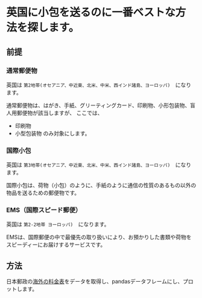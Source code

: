 # 英国に小包を送るのに一番ベストな方法を探します。


## 前提

### 通常郵便物
英国は `第2地帯(オセアニア、中近東、北米、中米、西インド諸島、ヨーロッパ)`　になります。

通常郵便物は、はがき、手紙、グリーティングカード、印刷物、小形包装物、盲人用郵便物が該当しますが、
ここでは、
- 印刷物
- 小型包装物
のみ対象にします。

### 国際小包
英国は `第3地帯(オセアニア、中近東、北米、中米、西インド諸島、ヨーロッパ)`　になります。

国際小包は、荷物（小包）のように、手紙のように通信の性質のあるもの以外の物品を送るための郵便物です。

### EMS（国際スピード郵便）
英国は `第2-2地帯 ヨーロッパ)`　になります。

EMSは、国際郵便の中で最優先の取り扱いにより、お預かりした書類や荷物をスピーディーにお届けするサービスです。


## 方法
日本郵政の[海外の料金表](https://www.post.japanpost.jp/int/charge/list/)をデータを取得し、pandasデータフレームにし、プロットします。
